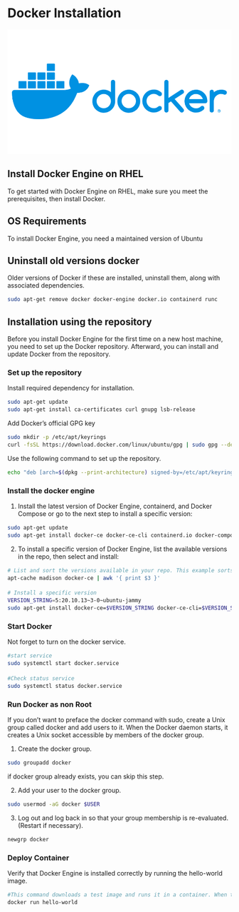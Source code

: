 # Docker Installation

![docker-logo](../../images/dockerlogo-trivy.png)

## Install Docker Engine on RHEL

To get started with Docker Engine on RHEL, make sure you meet the prerequisites, then install Docker.

## OS Requirements

To install Docker Engine, you need a maintained version of Ubuntu 
## Uninstall old versions docker

Older versions of Docker if these are installed, uninstall them, along with associated dependencies.

```bash
sudo apt-get remove docker docker-engine docker.io containerd runc
```

## Installation using the repository

Before you install Docker Engine for the first time on a new host machine, you need to set up the Docker repository. Afterward, you can install and update Docker from the repository.

### Set up the repository

Install required dependency for installation.

```bash
sudo apt-get update
sudo apt-get install ca-certificates curl gnupg lsb-release
```

Add Docker’s official GPG key

```bash
sudo mkdir -p /etc/apt/keyrings
curl -fsSL https://download.docker.com/linux/ubuntu/gpg | sudo gpg --dearmor -o /etc/apt/keyrings/docker.gpg
```

Use the following command to set up the repository.

```bash
echo "deb [arch=$(dpkg --print-architecture) signed-by=/etc/apt/keyrings/docker.gpg] https://download.docker.com/linux/ubuntu $(lsb_release -cs) stable" | sudo tee /etc/apt/sources.list.d/docker.list > /dev/null
```

### Install the docker engine

1. Install the latest version of Docker Engine, containerd, and Docker Compose or go to the next step to install a specific version:

```bash
sudo apt-get update
sudo apt-get install docker-ce docker-ce-cli containerd.io docker-compose-plugin
```

2. To install a specific version of Docker Engine, list the available versions in the repo, then select and install:

```bash
# List and sort the versions available in your repo. This example sorts results by version number, highest to lowest, and is truncated:
apt-cache madison docker-ce | awk '{ print $3 }'

# Install a specific version
VERSION_STRING=5:20.10.13~3-0~ubuntu-jammy
sudo apt-get install docker-ce=$VERSION_STRING docker-ce-cli=$VERSION_STRING containerd.io docker-compose-plugin
```

### Start Docker

Not forget to turn on the docker service.

```bash
#start service
sudo systemctl start docker.service

#Check status service
sudo systemctl status docker.service

```

### Run Docker as non Root

If you don’t want to preface the docker command with sudo, create a Unix group called docker and add users to it. When the Docker daemon starts, it creates a Unix socket accessible by members of the docker group. 

1. Create the docker group.

```bash
sudo groupadd docker
```

if docker group already exists, you can skip this step.

2. Add your user to the docker group.

```bash
sudo usermod -aG docker $USER
```

3. Log out and log back in so that your group membership is re-evaluated. (Restart if necessary).

```bash
newgrp docker
```

### Deploy Container

Verify that Docker Engine is installed correctly by running the hello-world image.

```bash
#This command downloads a test image and runs it in a container. When the container runs, it prints a message and exits.
docker run hello-world
```
